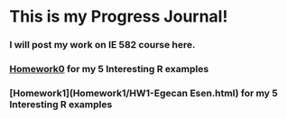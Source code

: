 # This is my Progress Journal!

### I will post my work on IE 582 course here.

### [Homework0](files/homework0.html) for my 5 Interesting R examples

### [Homework1](Homework1/HW1-Egecan Esen.html) for my 5 Interesting R examples
